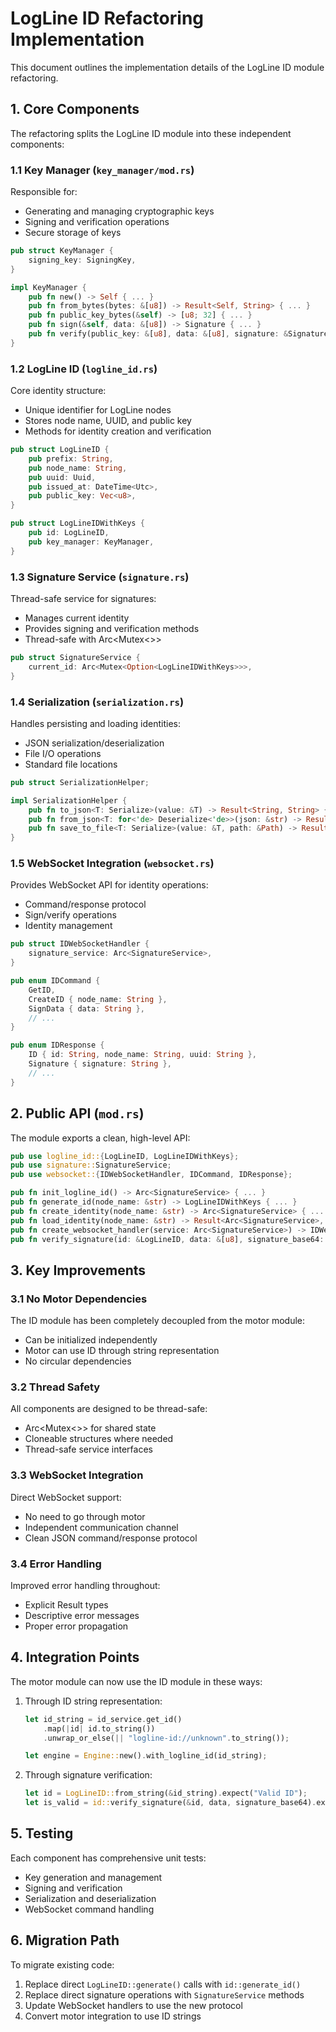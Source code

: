 # LogLine ID Refactoring Implementation

This document outlines the implementation details of the LogLine ID module refactoring.

## 1. Core Components

The refactoring splits the LogLine ID module into these independent components:

### 1.1 Key Manager (`key_manager/mod.rs`)

Responsible for:
- Generating and managing cryptographic keys
- Signing and verification operations
- Secure storage of keys

```rust
pub struct KeyManager {
    signing_key: SigningKey,
}

impl KeyManager {
    pub fn new() -> Self { ... }
    pub fn from_bytes(bytes: &[u8]) -> Result<Self, String> { ... }
    pub fn public_key_bytes(&self) -> [u8; 32] { ... }
    pub fn sign(&self, data: &[u8]) -> Signature { ... }
    pub fn verify(public_key: &[u8], data: &[u8], signature: &Signature) -> Result<bool, String> { ... }
}
```

### 1.2 LogLine ID (`logline_id.rs`)

Core identity structure:
- Unique identifier for LogLine nodes
- Stores node name, UUID, and public key
- Methods for identity creation and verification

```rust
pub struct LogLineID {
    pub prefix: String,
    pub node_name: String,
    pub uuid: Uuid,
    pub issued_at: DateTime<Utc>,
    pub public_key: Vec<u8>,
}

pub struct LogLineIDWithKeys {
    pub id: LogLineID,
    pub key_manager: KeyManager,
}
```

### 1.3 Signature Service (`signature.rs`)

Thread-safe service for signatures:
- Manages current identity
- Provides signing and verification methods
- Thread-safe with Arc<Mutex<>>

```rust
pub struct SignatureService {
    current_id: Arc<Mutex<Option<LogLineIDWithKeys>>>,
}
```

### 1.4 Serialization (`serialization.rs`)

Handles persisting and loading identities:
- JSON serialization/deserialization 
- File I/O operations
- Standard file locations

```rust
pub struct SerializationHelper;

impl SerializationHelper {
    pub fn to_json<T: Serialize>(value: &T) -> Result<String, String> { ... }
    pub fn from_json<T: for<'de> Deserialize<'de>>(json: &str) -> Result<T, String> { ... }
    pub fn save_to_file<T: Serialize>(value: &T, path: &Path) -> Result<(), IoError> { ... }
}
```

### 1.5 WebSocket Integration (`websocket.rs`)

Provides WebSocket API for identity operations:
- Command/response protocol
- Sign/verify operations
- Identity management

```rust
pub struct IDWebSocketHandler {
    signature_service: Arc<SignatureService>,
}

pub enum IDCommand {
    GetID,
    CreateID { node_name: String },
    SignData { data: String },
    // ...
}

pub enum IDResponse {
    ID { id: String, node_name: String, uuid: String },
    Signature { signature: String },
    // ...
}
```

## 2. Public API (`mod.rs`)

The module exports a clean, high-level API:

```rust
pub use logline_id::{LogLineID, LogLineIDWithKeys};
pub use signature::SignatureService;
pub use websocket::{IDWebSocketHandler, IDCommand, IDResponse};

pub fn init_logline_id() -> Arc<SignatureService> { ... }
pub fn generate_id(node_name: &str) -> LogLineIDWithKeys { ... }
pub fn create_identity(node_name: &str) -> Arc<SignatureService> { ... }
pub fn load_identity(node_name: &str) -> Result<Arc<SignatureService>, std::io::Error> { ... }
pub fn create_websocket_handler(service: Arc<SignatureService>) -> IDWebSocketHandler { ... }
pub fn verify_signature(id: &LogLineID, data: &[u8], signature_base64: &str) -> Result<bool, String> { ... }
```

## 3. Key Improvements

### 3.1 No Motor Dependencies

The ID module has been completely decoupled from the motor module:
- Can be initialized independently
- Motor can use ID through string representation
- No circular dependencies

### 3.2 Thread Safety

All components are designed to be thread-safe:
- Arc<Mutex<>> for shared state
- Cloneable structures where needed
- Thread-safe service interfaces

### 3.3 WebSocket Integration

Direct WebSocket support:
- No need to go through motor
- Independent communication channel
- Clean JSON command/response protocol

### 3.4 Error Handling

Improved error handling throughout:
- Explicit Result types
- Descriptive error messages
- Proper error propagation

## 4. Integration Points

The motor module can now use the ID module in these ways:

1. Through ID string representation:
   ```rust
   let id_string = id_service.get_id()
       .map(|id| id.to_string())
       .unwrap_or_else(|| "logline-id://unknown".to_string());
   
   let engine = Engine::new().with_logline_id(id_string);
   ```

2. Through signature verification:
   ```rust
   let id = LogLineID::from_string(&id_string).expect("Valid ID");
   let is_valid = id::verify_signature(&id, data, signature_base64).expect("Valid signature");
   ```

## 5. Testing

Each component has comprehensive unit tests:
- Key generation and management
- Signing and verification
- Serialization and deserialization
- WebSocket command handling

## 6. Migration Path

To migrate existing code:
1. Replace direct `LogLineID::generate()` calls with `id::generate_id()`
2. Replace direct signature operations with `SignatureService` methods
3. Update WebSocket handlers to use the new protocol
4. Convert motor integration to use ID strings
